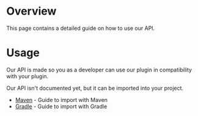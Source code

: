 # Overview
This page contains a detailed guide on how to use our API.
<br>

# Usage
Our API is made so you as a developer can use our plugin in compatibility with your plugin.
<br>

Our API isn't documented yet, but it can be imported into your project.
- [Maven](/wiki/api/maven.md) - Guide to import with Maven
- [Gradle](/wiki/api/gradle.md) - Guide to import with Gradle